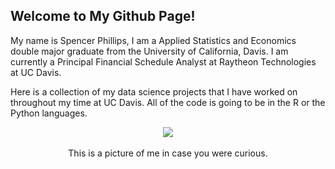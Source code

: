 ## Welcome to My Github Page!

My name is Spencer Phillips, I am a Applied Statistics and Economics double major graduate from the University of California, Davis. I am currently a Principal Financial Schedule Analyst at Raytheon Technologies at UC Davis.

Here is a collection of my data science projects that I have worked on throughout my time at UC Davis. All of the code is going to be in the R or the Python languages.  
<p align="center">
<img src="https://puu.sh/uL3q1/548e806002.jpg">
<br><br>
This is a picture of me in case you were curious.
</p>


